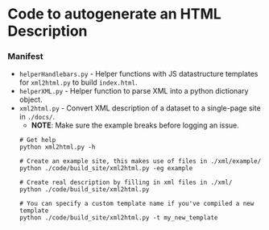 # Code to autogenerate an HTML Description

### Manifest
* `helperHandlebars.py` - Helper functions with JS datastructure templates for `xml2html.py` to build `index.html`.
* `helperXML.py` - Helper function to parse XML into a python dictionary object.
* `xml2html.py` - Convert XML description of a dataset to a single-page site in `./docs/`.
    * __NOTE__: Make sure the example breaks before logging an issue.
    ```
    # Get help
    python xml2html.py -h

    # Create an example site, this makes use of files in ./xml/example/
    python ./code/build_site/xml2html.py -eg example

    # Create real description by filling in xml files in ./xml/
    python ./code/build_site/xml2html.py

    # You can specify a custom template name if you've compiled a new template
    python ./code/build_site/xml2html.py -t my_new_template
    ```
